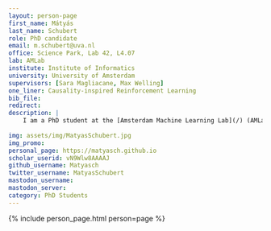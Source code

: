 ```yaml
---
layout: person-page
first_name: Mátyás
last_name: Schubert
role: PhD candidate
email: m.schubert@uva.nl
office: Science Park, Lab 42, L4.07
lab: AMLab
institute: Institute of Informatics
university: University of Amsterdam
supervisors: [Sara Magliacane, Max Welling]
one_liner: Causality-inspired Reinforcement Learning
bib_file: 
redirect: 
description: |
    I am a PhD student at the [Amsterdam Machine Learning Lab](/) (AMLab) supervised by [Sara Magliacane](https://saramagliacane.github.io/) and [Max Welling](https://staff.fnwi.uva.nl/m.welling/). I am mainly interested in reinforcement learning methods that can discover and utilize causal information about their environment.
    
img: assets/img/MatyasSchubert.jpg
img_promo: 
personal_page: https://matyasch.github.io
scholar_userid: vN9Wlw8AAAAJ
github_username: Matyasch
twitter_username: MatyasSchubert
mastodon_username: 
mastodon_server: 
category: PhD Students
---
```


{% include person_page.html person=page %}